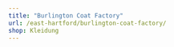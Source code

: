 ```yaml
---
title: "Burlington Coat Factory"
url: /east-hartford/burlington-coat-factory/
shop: Kleidung
---
```

